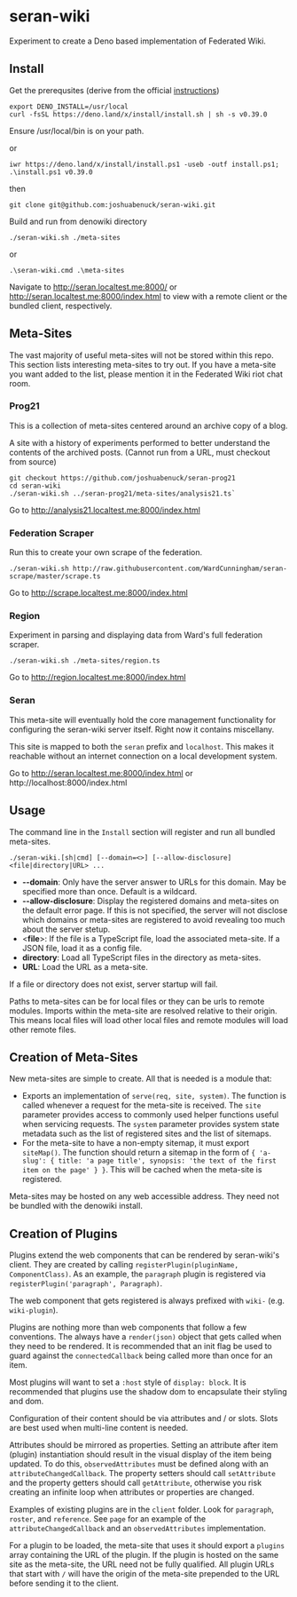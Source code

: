 # seran-wiki
Experiment to create a Deno based implementation of Federated Wiki.

## Install

Get the prerequsites (derive from the official [instructions](https://deno.land/x/install/))
```
export DENO_INSTALL=/usr/local
curl -fsSL https://deno.land/x/install/install.sh | sh -s v0.39.0
```
Ensure /usr/local/bin is on your path.

or
```
iwr https://deno.land/x/install/install.ps1 -useb -outf install.ps1; .\install.ps1 v0.39.0
```
then
```
git clone git@github.com:joshuabenuck/seran-wiki.git
```
Build and run from denowiki directory
```
./seran-wiki.sh ./meta-sites
```
or
```
.\seran-wiki.cmd .\meta-sites
```

Navigate to http://seran.localtest.me:8000/ or http://seran.localtest.me:8000/index.html to view with a remote client or the bundled client, respectively.

## Meta-Sites

The vast majority of useful meta-sites will not be stored within this repo. This section lists interesting meta-sites to try out. If you have a meta-site you want added to the list, please mention it in the Federated Wiki riot chat room.

### Prog21
This is a collection of meta-sites centered around an archive copy of a blog.

A site with a history of experiments performed to better understand the contents of the archived posts. (Cannot run from a URL, must checkout from source)

```
git checkout https://github.com/joshuabenuck/seran-prog21
cd seran-wiki
./seran-wiki.sh ../seran-prog21/meta-sites/analysis21.ts`
```

Go to http://analysis21.localtest.me:8000/index.html

### Federation Scraper
Run this to create your own scrape of the federation.

`./seran-wiki.sh http://raw.githubusercontent.com/WardCunningham/seran-scrape/master/scrape.ts`

Go to http://scrape.localtest.me:8000/index.html

### Region
Experiment in parsing and displaying data from Ward's full federation scraper.

`./seran-wiki.sh ./meta-sites/region.ts`

Go to http://region.localtest.me:8000/index.html

### Seran
This meta-site will eventually hold the core management functionality for configuring the seran-wiki server itself. Right now it contains miscellany.

This site is mapped to both the `seran` prefix and `localhost`. This makes it reachable without an internet connection on a local development system.

Go to http://seran.localtest.me:8000/index.html or http://localhost:8000/index.html

## Usage

The command line in the `Install` section will register and run all bundled meta-sites.

`./seran-wiki.[sh|cmd] [--domain=<>] [--allow-disclosure] <file|directory|URL> ...`

  * **--domain**: Only have the server answer to URLs for this domain. May be specified more than once. Default is a wildcard.
  * **--allow-disclosure**: Display the registered domains and meta-sites on the default error page. If this is not specified, the server will not disclose which domains or meta-sites are registered to avoid revealing too much about the server stetup.
  * <**file**>: If the file is a TypeScript file, load the associated meta-site. If a JSON file, load it as a config file.
  * **directory**: Load all TypeScript files in the directory as meta-sites.
  * **URL**: Load the URL as a meta-site.

If a file or directory does not exist, server startup will fail.

Paths to meta-sites can be for local files or they can be urls to remote modules. Imports within the meta-site are resolved relative to their origin. This means local files will load other local files and remote modules will load other remote files.

## Creation of Meta-Sites

New meta-sites are simple to create. All that is needed is a module that:
* Exports an implementation of `serve(req, site, system)`. The function is called whenever a request for the meta-site is received. The `site` parameter provides access to commonly used helper functions useful when servicing requests. The `system` parameter provides system state metadata such as the list of registered sites and the list of sitemaps.
* For the meta-site to have a non-empty sitemap, it must export `siteMap()`. The function should return a sitemap in the form of `{ 'a-slug': { title: 'a page title', synopsis: 'the text of the first item on the page' } }`. This will be cached when the meta-site is registered.

Meta-sites may be hosted on any web accessible address. They need not be bundled with the denowiki install.

## Creation of Plugins

Plugins extend the web components that can be rendered by seran-wiki's client. They are created by calling `registerPlugin(pluginName, ComponentClass)`. As an example, the `paragraph` plugin is registered via `registerPlugin('paragraph', Paragraph)`.

The web component that gets registered is always prefixed with `wiki-` (e.g. `wiki-plugin`).

Plugins are nothing more than web components that follow a few conventions. The always have a `render(json)` object that gets called when they need to be rendered. It is recommended that an init flag be used to guard against the `connectedCallback` being called more than once for an item.

Most plugins will want to set a `:host` style of `display: block`. It is recommended that plugins use the shadow dom to encapsulate their styling and dom.

Configuration of their content should be via attributes and / or slots. Slots are best used when multi-line content is needed.

Attributes should be mirrored as properties. Setting an attribute after item (plugin) instantiation should result in the visual display of the item being updated. To do this, `observedAttributes` must be defined along with an `attributeChangedCallback`. The property setters should call `setAttribute` and the property getters should call `getAttribute`, otherwise you risk creating an infinite loop when attributes or properties are changed.

Examples of existing plugins are in the `client` folder. Look for `paragraph`, `roster`, and `reference`. See `page` for an example of the `attributeChangedCallback` and an `observedAttributes` implementation.

For a plugin to be loaded, the meta-site that uses it should export a `plugins` array containing the URL of the plugin. If the plugin is hosted on the same site as the meta-site, the URL need not be fully qualified. All plugin URLs that start with `/` will have the origin of the meta-site prepended to the URL before sending it to the client.